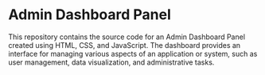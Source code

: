 # Admin Dashboard Panel
This repository contains the source code for an Admin Dashboard Panel created using HTML, CSS, and JavaScript. The dashboard provides an interface for managing various aspects of an application or system, such as user management, data visualization, and administrative tasks.

